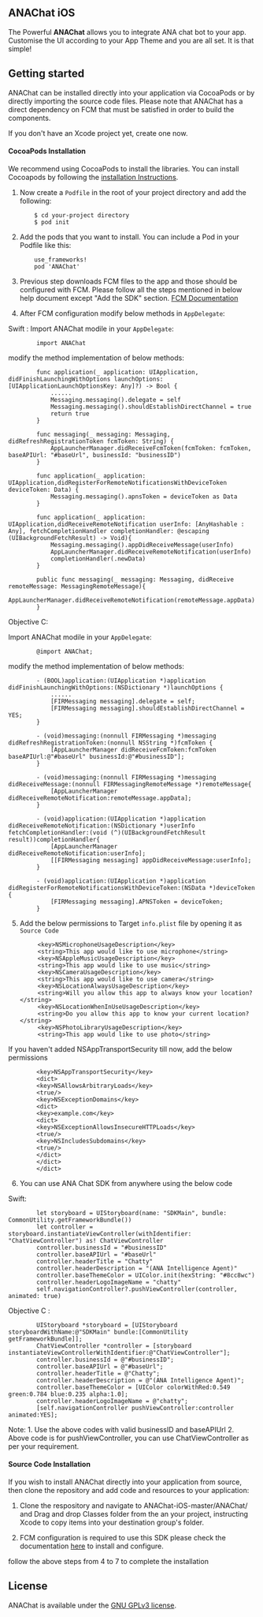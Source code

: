 ## ANAChat iOS

The Powerful **ANAChat** allows you to integrate ANA chat bot to your app. Customise the UI according to your App Theme and you are all set. It is that simple!


## Getting started

ANAChat can be installed directly into your application via CocoaPods or by directly importing the source code files. Please note that ANAChat has a direct dependency on FCM that must be satisfied in order to build the components.

If you don't have an Xcode project yet, create one now.

#### CocoaPods Installation

We recommend using CocoaPods to install the libraries. You can install Cocoapods by following the [installation Instructions](https://guides.cocoapods.org/using/getting-started.html#getting-started).

1.  Now create a `Podfile` in the root of your project directory and add the following:

            $ cd your-project directory
            $ pod init

2. Add the pods that you want to install. You can include a Pod in your Podfile like this:

           use_frameworks!
           pod 'ANAChat'

3. Previous step downloads FCM files to the app and those should be configured with FCM. Please follow all the steps mentioned in below help document  except "Add the SDK" section. [FCM Documentation](https://firebase.google.com/docs/cloud-messaging/ios/client)

4. After FCM configuration modify below methods in `AppDelegate`:

Swift :
Import ANAChat modile in your  `AppDelegate`:

            import ANAChat
            
modify the method implementation of below methods:
                        
            func application(_ application: UIApplication, didFinishLaunchingWithOptions launchOptions: [UIApplicationLaunchOptionsKey: Any]?) -> Bool {
                ......
                Messaging.messaging().delegate = self
                Messaging.messaging().shouldEstablishDirectChannel = true
                return true
            }
            
            func messaging(_ messaging: Messaging, didRefreshRegistrationToken fcmToken: String) {
                AppLauncherManager.didReceiveFcmToken(fcmToken: fcmToken, baseAPIUrl: "#baseUrl", businessId: "businessID")
            }

            func application(_ application: UIApplication,didRegisterForRemoteNotificationsWithDeviceToken deviceToken: Data) {
                Messaging.messaging().apnsToken = deviceToken as Data
            }

            func application(_ application: UIApplication,didReceiveRemoteNotification userInfo: [AnyHashable : Any], fetchCompletionHandler completionHandler: @escaping (UIBackgroundFetchResult) -> Void){
                Messaging.messaging().appDidReceiveMessage(userInfo)
                AppLauncherManager.didReceiveRemoteNotification(userInfo)
                completionHandler(.newData)
            }

            public func messaging(_ messaging: Messaging, didReceive remoteMessage: MessagingRemoteMessage){
                AppLauncherManager.didReceiveRemoteNotification(remoteMessage.appData)
            }

Objective C:

Import ANAChat modile in your  `AppDelegate`:

            @import ANAChat;
            
modify the method implementation of below methods:

            - (BOOL)application:(UIApplication *)application didFinishLaunchingWithOptions:(NSDictionary *)launchOptions {
                ......
                [FIRMessaging messaging].delegate = self;
                [FIRMessaging messaging].shouldEstablishDirectChannel = YES;
            }
            
            - (void)messaging:(nonnull FIRMessaging *)messaging didRefreshRegistrationToken:(nonnull NSString *)fcmToken {
                [AppLauncherManager didReceiveFcmToken:fcmToken baseAPIUrl:@"#baseUrl" businessId:@"#businessID"];
            }
            
            - (void)messaging:(nonnull FIRMessaging *)messaging didReceiveMessage:(nonnull FIRMessagingRemoteMessage *)remoteMessage{
                [AppLauncherManager didReceiveRemoteNotification:remoteMessage.appData];
            }
            
            - (void)application:(UIApplication *)application didReceiveRemoteNotification:(NSDictionary *)userInfo fetchCompletionHandler:(void (^)(UIBackgroundFetchResult result))completionHandler{
                [AppLauncherManager didReceiveRemoteNotification:userInfo];
                [[FIRMessaging messaging] appDidReceiveMessage:userInfo];
            }
            
            - (void)application:(UIApplication *)application didRegisterForRemoteNotificationsWithDeviceToken:(NSData *)deviceToken {
                [FIRMessaging messaging].APNSToken = deviceToken;
            }


5. Add the below permissions to Target `info.plist` file by opening it as `Source Code`


            <key>NSMicrophoneUsageDescription</key>
            <string>This app would like to use microphone</string>
            <key>NSAppleMusicUsageDescription</key>
            <string>This app would like to use music</string>
            <key>NSCameraUsageDescription</key>
            <string>This app would like to use camera</string>
            <key>NSLocationAlwaysUsageDescription</key>
            <string>Will you allow this app to always know your location?</string>
            <key>NSLocationWhenInUseUsageDescription</key>
            <string>Do you allow this app to know your current location?</string>
            <key>NSPhotoLibraryUsageDescription</key>
            <string>This app would like to use photo</string>


If you haven't added NSAppTransportSecurity till now, add the below permissions

            <key>NSAppTransportSecurity</key>
            <dict>
            <key>NSAllowsArbitraryLoads</key>
            <true/>
            <key>NSExceptionDomains</key>
            <dict>
            <key>example.com</key>
            <dict>
            <key>NSExceptionAllowsInsecureHTTPLoads</key>
            <true/>
            <key>NSIncludesSubdomains</key>
            <true/>
            </dict>
            </dict>
            </dict>
                


6.  You can use ANA Chat SDK from anywhere using the below code

Swift:

            let storyboard = UIStoryboard(name: "SDKMain", bundle: CommonUtility.getFrameworkBundle())
            let controller = storyboard.instantiateViewController(withIdentifier: "ChatViewController") as! ChatViewController
            controller.businessId = "#businessID"
            controller.baseAPIUrl = "#baseUrl"
            controller.headerTitle = "Chatty"
            controller.headerDescription = "(ANA Intelligence Agent)"
            controller.baseThemeColor = UIColor.init(hexString: "#8cc8wc")
            controller.headerLogoImageName = "chatty"
            self.navigationController?.pushViewController(controller, animated: true)
            
Objective C :

            UIStoryboard *storyboard = [UIStoryboard storyboardWithName:@"SDKMain" bundle:[CommonUtility getFrameworkBundle]];
            ChatViewController *controller = [storyboard instantiateViewControllerWithIdentifier:@"ChatViewController"];
            controller.businessId = @"#businessID";
            controller.baseAPIUrl = @"#baseUrl";
            controller.headerTitle = @"Chatty";
            controller.headerDescription = @"(ANA Intelligence Agent)";
            controller.baseThemeColor = [UIColor colorWithRed:0.549 green:0.784 blue:0.235 alpha:1.0];
            controller.headerLogoImageName = @"chatty";
            [self.navigationController pushViewController:controller animated:YES];
        

Note:   1. Use the above codes with valid businessID and baseAPIUrl
            2. Above code is for pushViewController, you can use ChatViewController as per your requirement.
            
#### Source Code Installation


If you wish to install ANAChat directly into your application from source, then clone the repository and add code and resources to your application:

1. Clone the respository and navigate to ANAChat-iOS-master/ANAChat/  and Drag and drop Classes folder from the an your project, instructing Xcode to copy items into your destination group's folder.

2. FCM configuration is required to use this SDK please check the documentation [here](https://firebase.google.com/docs/cloud-messaging/ios/client) to install and configure.

follow the above steps from 4 to 7  to complete the installation

## License

ANAChat is available under the [GNU GPLv3 license](https://www.gnu.org/licenses/gpl-3.0.en.html).

